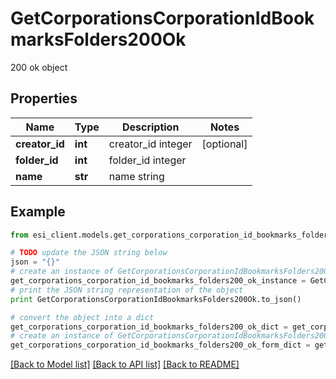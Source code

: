 # GetCorporationsCorporationIdBookmarksFolders200Ok

200 ok object

## Properties

Name | Type | Description | Notes
------------ | ------------- | ------------- | -------------
**creator_id** | **int** | creator_id integer | [optional] 
**folder_id** | **int** | folder_id integer | 
**name** | **str** | name string | 

## Example

```python
from esi_client.models.get_corporations_corporation_id_bookmarks_folders200_ok import GetCorporationsCorporationIdBookmarksFolders200Ok

# TODO update the JSON string below
json = "{}"
# create an instance of GetCorporationsCorporationIdBookmarksFolders200Ok from a JSON string
get_corporations_corporation_id_bookmarks_folders200_ok_instance = GetCorporationsCorporationIdBookmarksFolders200Ok.from_json(json)
# print the JSON string representation of the object
print GetCorporationsCorporationIdBookmarksFolders200Ok.to_json()

# convert the object into a dict
get_corporations_corporation_id_bookmarks_folders200_ok_dict = get_corporations_corporation_id_bookmarks_folders200_ok_instance.to_dict()
# create an instance of GetCorporationsCorporationIdBookmarksFolders200Ok from a dict
get_corporations_corporation_id_bookmarks_folders200_ok_form_dict = get_corporations_corporation_id_bookmarks_folders200_ok.from_dict(get_corporations_corporation_id_bookmarks_folders200_ok_dict)
```
[[Back to Model list]](../README.md#documentation-for-models) [[Back to API list]](../README.md#documentation-for-api-endpoints) [[Back to README]](../README.md)


